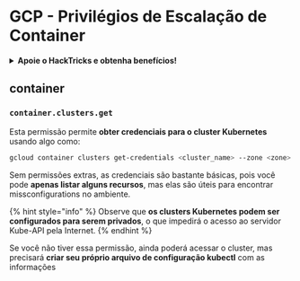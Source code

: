 # GCP - Privilégios de Escalação de Container

<details>

<summary><strong>Apoie o HackTricks e obtenha benefícios!</strong></summary>

* Se você deseja ver sua **empresa anunciada no HackTricks** ou se deseja acessar a **última versão do PEASS ou baixar o HackTricks em PDF**, verifique os [**PLANOS DE ASSINATURA**](https://github.com/sponsors/carlospolop)!
* Obtenha o [**swag oficial do PEASS & HackTricks**](https://peass.creator-spring.com)
* Descubra [**The PEASS Family**](https://opensea.io/collection/the-peass-family), nossa coleção exclusiva de [**NFTs**](https://opensea.io/collection/the-peass-family)
* **Junte-se ao** 💬 [**grupo do Discord**](https://discord.gg/hRep4RUj7f) ou ao [**grupo do telegram**](https://t.me/peass) ou **siga-me** no **Twitter** 🐦 [**@carlospolopm**](https://twitter.com/carlospolopm).
* **Compartilhe suas técnicas de hacking enviando PRs para os repositórios do** [**HackTricks**](https://github.com/carlospolop/hacktricks) e [**HackTricks Cloud**](https://github.com/carlospolop/hacktricks-cloud) no Github.

</details>

## container

### `container.clusters.get`

Esta permissão permite **obter credenciais para o cluster Kubernetes** usando algo como:

```bash
gcloud container clusters get-credentials <cluster_name> --zone <zone>
```

Sem permissões extras, as credenciais são bastante básicas, pois você pode **apenas listar alguns recursos**, mas elas são úteis para encontrar missconfigurations no ambiente.

{% hint style="info" %}
Observe que **os clusters Kubernetes podem ser configurados para serem privados**, o que impedirá o acesso ao servidor Kube-API pela Internet.
{% endhint %}

Se você não tiver essa permissão, ainda poderá acessar o cluster, mas precisará **criar seu próprio arquivo de configuração kubectl** com as informações